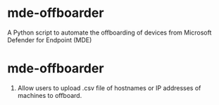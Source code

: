 # mde-offboarder
A Python script to automate the offboarding of devices from Microsoft Defender for Endpoint (MDE)

# mde-offboarder
1. Allow users to upload .csv file of hostnames or IP addresses of machines to offboard.
